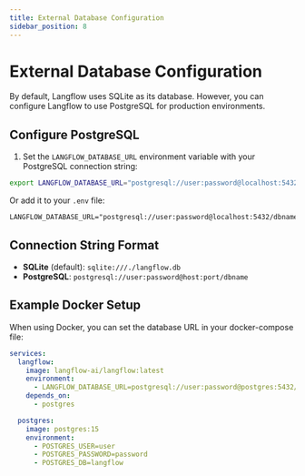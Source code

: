 ```yaml
---
title: External Database Configuration
sidebar_position: 8
---
```


# External Database Configuration

By default, Langflow uses SQLite as its database. However, you can configure Langflow to use PostgreSQL for production environments.

## Configure PostgreSQL

1. Set the `LANGFLOW_DATABASE_URL` environment variable with your PostgreSQL connection string:

```bash
export LANGFLOW_DATABASE_URL="postgresql://user:password@localhost:5432/dbname"
```

Or add it to your `.env` file:

```plaintext
LANGFLOW_DATABASE_URL="postgresql://user:password@localhost:5432/dbname"
```

## Connection String Format

- **SQLite** (default): `sqlite:///./langflow.db`
- **PostgreSQL**: `postgresql://user:password@host:port/dbname`

## Example Docker Setup

When using Docker, you can set the database URL in your docker-compose file:

```yaml
services:
  langflow:
    image: langflow-ai/langflow:latest
    environment:
      - LANGFLOW_DATABASE_URL=postgresql://user:password@postgres:5432/langflow
    depends_on:
      - postgres

  postgres:
    image: postgres:15
    environment:
      - POSTGRES_USER=user
      - POSTGRES_PASSWORD=password
      - POSTGRES_DB=langflow
```
